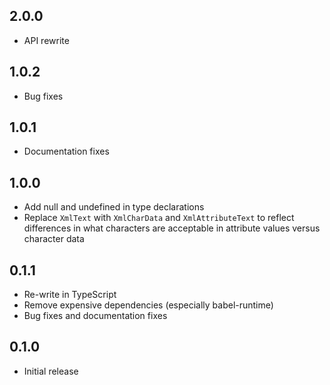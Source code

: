 ## 2.0.0 ##

* API rewrite

## 1.0.2 ##

* Bug fixes

## 1.0.1 ##

* Documentation fixes

## 1.0.0 ##

* Add null and undefined in type declarations
* Replace `XmlText` with `XmlCharData` and `XmlAttributeText` to reflect
  differences in what characters are acceptable in attribute values versus
  character data

## 0.1.1 ##

* Re-write in TypeScript
* Remove expensive dependencies (especially babel-runtime)
* Bug fixes and documentation fixes

## 0.1.0 ##

* Initial release
